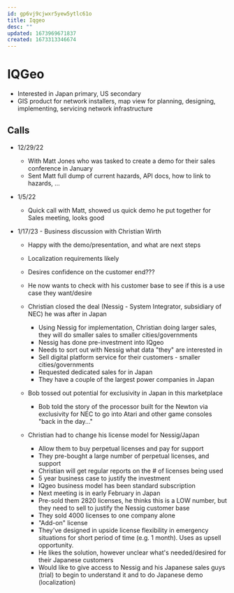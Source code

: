 ```yaml
---
id: gp6vj9cjwxr5yew5ytlc61o
title: Iqgeo
desc: ""
updated: 1673969671837
created: 1673313346674
---
```


# IQGeo

- Interested in Japan primary, US secondary
- GIS product for network installers, map view for planning, designing, implementing, servicing network infrastructure

## Calls

- 12/29/22

  - With Matt Jones who was tasked to create a demo for their sales conference in January
  - Sent Matt full dump of current hazards, API docs, how to link to hazards, ...

- 1/5/22

  - Quick call with Matt, showed us quick demo he put together for Sales meeting, looks good

- 1/17/23 - Business discussion with Christian Wirth

  - Happy with the demo/presentation, and what are next steps
  - Localization requirements likely
  - Desires confidence on the customer end???
  - He now wants to check with his customer base to see if this is a use case they want/desire
  - Christian closed the deal (Nessig - System Integrator, subsidiary of NEC) he was after in Japan
    - Using Nessig for implementation, Christian doing larger sales, they will do smaller sales to smaller cities/governments
    - Nessig has done pre-investment into IQgeo
    - Needs to sort out with Nessig what data "they" are interested in
    - Sell digital platform service for their customers - smaller cities/governments
    - Requested dedicated sales for in Japan
    - They have a couple of the largest power companies in Japan
  - Bob tossed out potential for exclusivity in Japan in this marketplace

    - Bob told the story of the processor built for the Newton via exclusivity for NEC to go into Atari and other game consoles "back in the day..."

  - Christian had to change his license model for Nessig/Japan
    - Allow them to buy perpetual licenses and pay for support
    - They pre-bought a large number of perpetual licenses, and support
    - Christian will get regular reports on the # of licenses being used
    - 5 year business case to justify the investment
    - IQgeo business model has been standard subscription
    - Next meeting is in early February in Japan
    - Pre-sold them 2820 licenses, he thinks this is a LOW number, but they need to sell to justify the Nessig customer base
    - They sold 4000 licenses to one company alone
    - "Add-on" license
    - They've designed in upside license flexibility in emergency situations for short period of time (e.g. 1 month). Uses as upsell opportunity.
    - He likes the solution, however unclear what's needed/desired for their Japanese customers
    - Would like to give access to Nessig and his Japanese sales guys (trial) to begin to understand it and to do Japanese demo (localization)
